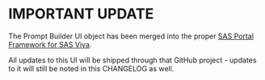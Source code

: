 # IMPORTANT UPDATE

The Prompt Builder UI object has been merged into the proper [SAS Portal Framework for SAS Viya](https://github.com/sassoftware/sas-portal-framework-for-sas-viya).

All updates to this UI will be shipped through that GitHub project - updates to it will still be noted in this CHANGELOG as well.
